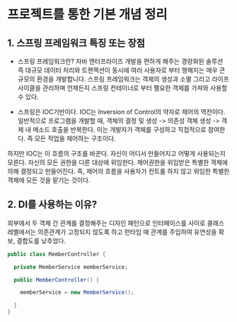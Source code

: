 # 프로젝트를 통한 기본 개념 정리
## 1. 스프링 프레임워크 특징 또는 장점
- 스프링 프레임워크란?
자바 엔터프라이즈 개발을 편하게 해주는 경량화된 솔루션
즉 대규모 데이터 처리와 트랜잭션이 동시에 여러 사용자로 부터 행해지는 매우 큰 규모의 환경을 개발합니다.
스프링 프레임워크는 객체의 생성과 소멸 그리고 라이프사이클을 관리하며 언제든지 스프링 컨테이너로 부터 팰요한 객체를 가져와 사용할 수 있다.

- 스프링은 IOC기반이다.
IOC는 Inversion of Control의 약자로 제어의 역전이다.
일반적으로 프로그램을 개발할 때, 객체의 결정 및 생성 -> 의존성 객체 생성 -> 객체 내 메소드 호출을 반복한다.
이는 개발자가 객체를 구성하고 직접적으로 참여한다. 즉 모든 작업을 제어하는 구조이다.

하지만 IOC는 이 흐름의 구조를 바꾼다. 자신이 어디서 만들어지고 어떻게 사용되는지 모른다. 자신의 모든 권한을 다른 대상에 위임한다.
제어권한을 위임받은 특별한 객체에 의해 결정되고 만들어진다.
즉, 제어의 흐름을 사용자가 컨트롤 하지 않고 위임한 특별한 객체에 모든 것을 맡기는 것이다.

## 2. DI를 사용하는 이유?
외부에서 두 객체 간 관계를 결정해주는 디자인 패턴으로 인터페이스를 사이로 클래스 레벨에서는 의존관계가 고정되지 않도록 하고 런타임 때 관계를 주입하여 유연성을 확보, 결합도를 낮추었다.

```java
public class MemberController {

  private MemberService memberService;

  public MemberController() {

    memberService = new MemberService();

  }
}
```
